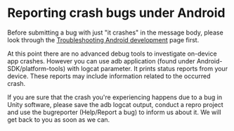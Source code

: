 Reporting crash bugs under Android
==================================

Before submitting a bug with just "it crashes" in the message body, please look through the [Troubleshooting Android development](TroubleShooting#AndroidTroubleShooting.md) page first.

At this point there are no advanced debug tools to investigate on-device app crashes. However you can use <span class=keyword>adb</span> application (found under Android-SDK/platform-tools) with <span class=keyword>logcat</span> parameter. It prints status reports from your device. These reports may include information related to the occurred crash.

If you are sure that the crash you're experiencing happens due to a bug in Unity software, please save the <span class=keyword>adb logcat</span> output, conduct a repro project and use the bugreporter (<span class=menu>Help/Report a bug</span>) to inform us about it. We will get back to you as soon as we can.

